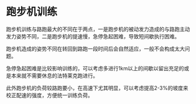﻿# 跑步机训练

跑步机训练与路跑最大的不同在于两点，一是跑步机的被动发力造成的与路跑主动发力姿势不同，二是跑步机的提速慢，急停急起困难，导致短间歇执行困难。

跑步机造成的姿势不同在转回到路跑一段时间后会自然适应，一般不会构成太大问题。

急停急起困难是比较影响训练的，可以考虑多进行1km以上的间歇以留出充足的或是本来就不需要休息的法特莱克跑进行。

此外跑步机的负荷较路跑要小，在高速下尤其明显，可以考虑提高2-3%的坡度来校正配速的强度，方便统一训练负荷。
